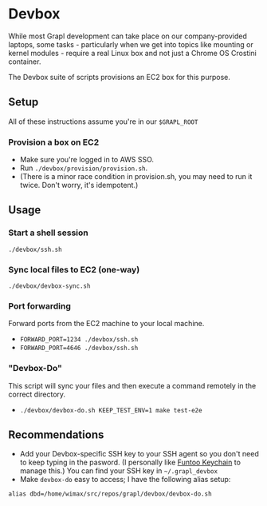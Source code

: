 # Devbox

While most Grapl development can take place on our company-provided laptops,
some tasks - particularly when we get into topics like mounting or kernel
modules - require a real Linux box and not just a Chrome OS Crostini container.

The Devbox suite of scripts provisions an EC2 box for this purpose.

## Setup

All of these instructions assume you're in our `$GRAPL_ROOT`

### Provision a box on EC2

- Make sure you're logged in to AWS SSO.
- Run `./devbox/provision/provision.sh`.
- (There is a minor race condition in provision.sh, you may need to run it
  twice. Don't worry, it's idempotent.)

## Usage

### Start a shell session

`./devbox/ssh.sh`

### Sync local files to EC2 (one-way)

`./devbox/devbox-sync.sh`

### Port forwarding

Forward ports from the EC2 machine to your local machine.

- `FORWARD_PORT=1234 ./devbox/ssh.sh`
- `FORWARD_PORT=4646 ./devbox/ssh.sh`

### "Devbox-Do"

This script will sync your files and then execute a command remotely in the
correct directory.

- `./devbox/devbox-do.sh KEEP_TEST_ENV=1 make test-e2e`

## Recommendations

- Add your Devbox-specific SSH key to your SSH agent so you don't need to keep
  typing in the pasword. (I personally like
  [Funtoo Keychain](https://www.funtoo.org/Funtoo:Keychain) to manage this.) You
  can find your SSH key in `~/.grapl_devbox`
- Make `devbox-do` easy to access; I have the following alias setup:

```
alias dbd=/home/wimax/src/repos/grapl/devbox/devbox-do.sh
```
